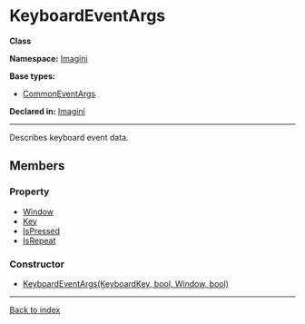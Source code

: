 # KeyboardEventArgs

**Class**

**Namespace:** [Imagini](Imagini.md)

**Base types:**

* [CommonEventArgs](Imagini.CommonEventArgs.md)


**Declared in:** [Imagini](Imagini.md)

------



Describes keyboard event data.


## Members

### Property
* [Window](Imagini.WindowStateChangeEventArgs.Window.md)
* [Key](Imagini.KeyboardEventArgs.Key.md)
* [IsPressed](Imagini.MouseButtonEventArgs.IsPressed.md)
* [IsRepeat](Imagini.KeyboardEventArgs.IsRepeat.md)

### Constructor
* [KeyboardEventArgs(KeyboardKey, bool, Window, bool)](Imagini.KeyboardEventArgs.KeyboardEventArgs(KeyboardKey,bool,Window,bool).md)

------

[Back to index](index.md)